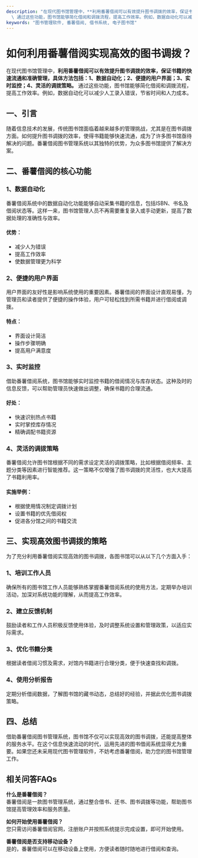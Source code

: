 ```yaml
---
description: "在现代图书馆管理中，**利用番薯借阅可以有效提升图书调拨的效率，保证书籍的快速流通和准确管理，具体方法包括：1、数据自动化；2、便捷的用户界面；3、实时监控；4、灵活的调拨策略。**\
  \ 通过这些功能，图书馆能够简化借阅和调拨流程，提高工作效率。例如，数据自动化可以减少人工录入错误，节省时间和人力成本。"
keywords: "图书管理软件, 番薯借阅, 借书系统, 电子图书馆"
---
```

# 如何利用番薯借阅实现高效的图书调拨？

在现代图书馆管理中，**利用番薯借阅可以有效提升图书调拨的效率，保证书籍的快速流通和准确管理，具体方法包括：1、数据自动化；2、便捷的用户界面；3、实时监控；4、灵活的调拨策略。** 通过这些功能，图书馆能够简化借阅和调拨流程，提高工作效率。例如，数据自动化可以减少人工录入错误，节省时间和人力成本。

## 一、引言

随着信息技术的发展，传统图书馆面临着越来越多的管理挑战，尤其是在图书调拨方面。如何提升图书调拨的效率，使得书籍能够快速流通，成为了许多图书馆亟待解决的问题。番薯借阅图书管理系统以其独特的优势，为众多图书馆提供了解决方案。

## 二、番薯借阅的核心功能

### 1、数据自动化

番薯借阅系统中的数据自动化功能能够自动采集书籍的信息，包括ISBN、书名及借阅状态等。这样一来，图书馆管理人员不再需要重复录入或手动更新，提高了数据处理的准确性与效率。

#### 优势：
- 减少人为错误
- 提高工作效率
- 使数据管理更为科学

### 2、便捷的用户界面

用户界面的友好性是影响系统使用的重要因素。番薯借阅的界面设计直观易懂，为管理员和读者提供了便捷的操作体验，用户可轻松找到所需书籍并进行借阅或调拨。

#### 特点：
- 界面设计简洁
- 操作步骤明确
- 提高用户满意度

### 3、实时监控

借助番薯借阅系统，图书馆能够实时监控书籍的借阅情况与库存状态。这种及时的信息反馈，可以帮助管理员快速做出调整，确保书籍的合理流通。

#### 好处：
- 快速识别热点书籍
- 实时掌控库存情况
- 精确调配书籍资源

### 4、灵活的调拨策略

番薯借阅允许图书馆根据不同的需求设定灵活的调拨策略，比如根据借阅频率、主题分类等因素进行智能推荐。这一策略不仅增强了图书调拨的灵活性，也大大提高了书籍利用率。

#### 实施举例：
- 根据使用情况制定调拨计划
- 设置书籍的优先借阅权
- 促进各分馆之间的书籍交流

## 三、实现高效图书调拨的策略

为了充分利用番薯借阅实现高效的图书调拨，各图书馆可以从以下几个方面入手：

### 1、培训工作人员

确保所有的图书馆工作人员能够熟练掌握番薯借阅系统的使用方法，定期举办培训活动，加深对系统功能的理解，从而提高工作效率。

### 2、建立反馈机制

鼓励读者和工作人员积极反馈使用体验，及时调整系统设置和管理政策，以适应实际需求。

### 3、优化书籍分类

根据读者借阅习惯及需求，对馆内书籍进行合理分类，便于快速查找和调拨。

### 4、使用分析报告

定期分析借阅数据，了解图书馆的藏书动态，总结好的经验，并据此优化图书调拨策略。

## 四、总结

借助番薯借阅图书管理系统，图书馆不仅可以实现高效的图书调拨，还能提高整体的服务水平。在这个信息快速流动的时代，运用先进的图书借阅系统显得尤为重要。如果您还未采用现代图书管理软件，不妨考虑番薯借阅，助力您的图书馆管理工作。

## 相关问答FAQs

**什么是番薯借阅？**  
番薯借阅是一款图书管理系统，通过整合借书、还书、图书调拨等功能，帮助图书馆提高管理效率和服务质量。

**如何开始使用番薯借阅？**  
您只需访问番薯借阅官网，注册账户并按照系统提示完成设置，即可开始使用。

**番薯借阅是否支持移动设备？**  
是的，番薯借阅可以在移动设备上使用，方便读者随时随地进行借阅和查询。
